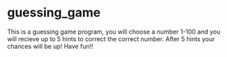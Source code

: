 # guessing_game

This is a guessing game program, you will choose a number 1-100 and you will recieve up to 5 hints to correct the correct number. After 5 hints your chances will be up!
Have fun!!
